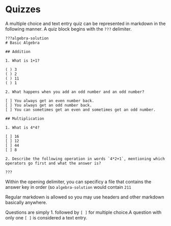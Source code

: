 # Quizzes

A multiple choice and text entry quiz can be represented in markdown in the following manner. A quiz block begins with the `???` delimiter.


```MD
???algebra-solution
# Basic Algebra

## Addition

1. What is 1+1?

( ) 3
( ) 2
( ) 11
( ) 1

2. What happens when you add an odd number and an odd number?

[ ] You always get an even number back.
[ ] You always get an odd number back.
[ ] You can sometimes get an even and sometimes get an odd number.

## Multiplication

1. What is 4*4?

[ ] 16
[ ] 12
[ ] 44
[ ] 8

2. Describe the following operation in words `4*2+1`, mentioning which operators go first and what the answer is?

???
```

Within the opening delimiter, you can specificy a file that contains the answer key in order (so `algebra-solution` would contain `211`

Regular markdown is allowed so you may use headers and other markdown basically anywhere. 

Questions are simply 1. followed by `[ ]` for multiple choice.A question with only one `[ ]` is considered a text entry.
